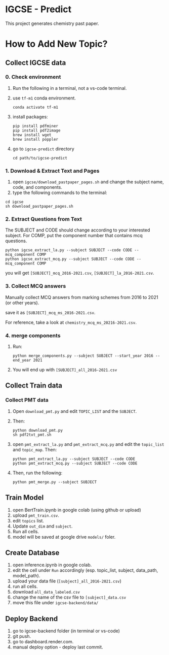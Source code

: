 # IGCSE - Predict

This project generates chemistry past paper.

# How to Add New Topic?

## Collect IGCSE data

### 0. Check environment

1. Run the following in a terminal, not a vs-code terminal.
2. use `tf-m1` conda environment.

    ```
    conda activate tf-m1
    ```

3. install packages:

    ```
    pip install pdfminer
    pip install pdf2image
    brew install wget
    brew install poppler
    ```

4. go to `igcse-predict` directory

    ```
    cd path/to/igcse-predict
    ```

### 1. Download & Extract Text and Pages

1. open `igcse/download_pastpaper_pages.sh` and change the subject name, code, and components.
2. type the following commands to the terminal:

```
cd igcse
sh download_pastpaper_pages.sh
```

### 2. Extract Questions from Text

The SUBJECT and CODE should change according to your interested subject.
For COMP, put the component number that contains mcq questions.
```
python igcse_extract_la.py --subject SUBJECT --code CODE --mcq_component COMP
python igcse_extract_mcq.py --subject SUBJECT --code CODE --mcq_component COMP
```
you will get `[SUBJECT]_mcq_2016-2021.csv`, `[SUBJECT]_la_2016-2021.csv`.

### 3. Collect MCQ answers

Manually collect MCQ answers from marking schemes from 2016 to 2021 (or other years).

save it as `[SUBJECT]_mcq_ms_2016-2021.csv`.

For reference, take a look at `chemistry_mcq_ms_20216-2021.csv`.

### 4. merge components

1. Run:
   ```
   python merge_components.py --subject SUBJECT --start_year 2016 --end_year 2021
   ```
2. You will end up with `[SUBJECT]_all_2016-2021.csv`

## Collect Train data

### Collect PMT data

1. Open `download_pmt.py` and edit `TOPIC_LIST` and the `SUBJECT`.
2. Then:
    ```
    python download_pmt.py
    sh pdf2txt_pmt.sh
    ```
3. open `pmt_extract_la.py` and `pmt_extract_mcq.py` and edit the `topic_list` and `topic_map`. Then:
   ```
   python pmt_extract_la.py --subject SUBJECT --code CODE
   python pmt_extract_mcq.py --subject SUBJECT --code CODE
   ```

4. Then, run the following:
    ```
    python pmt_merge.py --subject SUBJECT
    ```


## Train Model

1. open BertTrain.ipynb in google colab (using github or upload)
2. upload `pmt_train.csv`.
3. edit `topics` list.
4. Update `out_dim` and `subject`.
5. Run all cells.
6. model will be saved at google drive `models/` foler.

## Create Database
1. open inference.ipynb in google colab.
2. edit the cell under `Run` accordingly (esp. topic_list, subject, data_path, model_path).
3. upload your data file (`[subject]_all_2016-2021.csv`)
4. run all cells.
5. download `all_data_labeled.csv`
6. change the name of the csv file to `[subject]_data.csv`
7. move this file under `igcse-backend/data/`


## Deploy Backend

1. go to igcse-backend folder (in terminal or vs-code)
2. git push.
3. go to dashboard.render.com.
4. manual deploy option - deploy last commit.